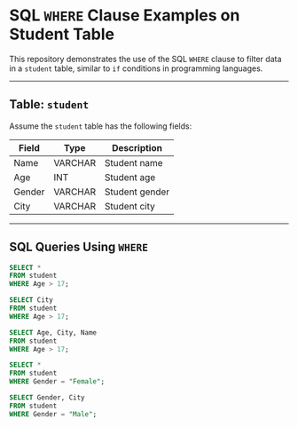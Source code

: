 # SQL `WHERE` Clause Examples on Student Table

This repository demonstrates the use of the SQL `WHERE` clause to filter data in a `student` table, similar to `if` conditions in programming languages.

---

## Table: `student`

Assume the `student` table has the following fields:

| Field  | Type   | Description         |
|--------|--------|-------------------|
| Name   | VARCHAR| Student name       |
| Age    | INT    | Student age        |
| Gender | VARCHAR| Student gender     |
| City   | VARCHAR| Student city       |

---

## SQL Queries Using `WHERE`

```sql
SELECT * 
FROM student 
WHERE Age > 17;
```
```sql
SELECT City 
FROM student 
WHERE Age > 17;
```
```sql
SELECT Age, City, Name 
FROM student 
WHERE Age > 17;
```
```sql
SELECT * 
FROM student 
WHERE Gender = "Female";
```
```sql
SELECT Gender, City 
FROM student 
WHERE Gender = "Male";
```
